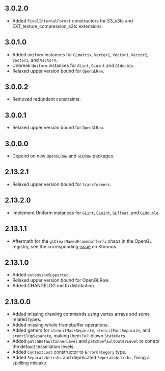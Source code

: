 3.0.2.0
-------
* Added `PixelInternalFormat` constructors for S3_s3tc and EXT_texture_compression_s3tc extensions.

3.0.1.0
-------
* Added `Uniform` instances for `GLmatrix`, `Vertex1`, `Vector1`, `Vector2`, `Vector3`, and `Vector4`.
* Unbreak `Uniform` instances for `GLint`, `GLuint` and `Gldouble`.
* Relaxed upper version bound for `OpenGLRaw`.

3.0.0.2
-------
* Removed redundant constraints.

3.0.0.1
-------
* Relaxed upper version bound for `OpenGLRaw`.

3.0.0.0
-------
* Depend on new `OpenGLRaw` and `GLURaw` packages.

2.13.2.1
--------
* Relaxed upper version bound for `transformers`.

2.13.2.0
--------
* Implement Uniform instances for `GLint`, `GLuint`, `GLfloat`, and `GLdouble`.

2.13.1.1
--------
* Aftermath for the `glClearNamedFramebufferfi` chaos in the OpenGL registry,
  see the corresponding
  [issue](https://www.khronos.org/bugzilla/show_bug.cgi?id=1394) on Khronos.

2.13.1.0
--------
* Added `extensionSupported`.
* Relaxed upper version bound for OpenGLRaw.
* Added CHANGELOG.md to distribution.

2.13.0.0
--------
* Added missing drawing commands using vertex arrays and some related types.
* Added missing whole framebuffer operations.
* Added getters for `stencilMaskSeparate`, `stencilFuncSeparate`, and `stencilOpSeparate`, making them full-blown `StateVar`s.
* Added `patchDefaultInnerLevel` and `patchDefaultOuterLevel` to control the default tessellation levels.
* Added `ContextLost` constructor to `ErrorCategory` type.
* Added `SeparateAttribs` and deprecated `SeperateAttribs`, fixing a spelling mistake.
